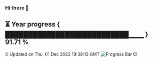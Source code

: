 ### Hi there 👋
⏳ Year progress { ███████████████████████████▁▁▁ } 91.71 %
---
⏰ Updated on Thu, 01 Dec 2022 18:08:13 GMT
![Progress Bar CI](https://github.com/Moyi321/Moyi321/workflows/Progress%20Bar%20CI/badge.svg)
